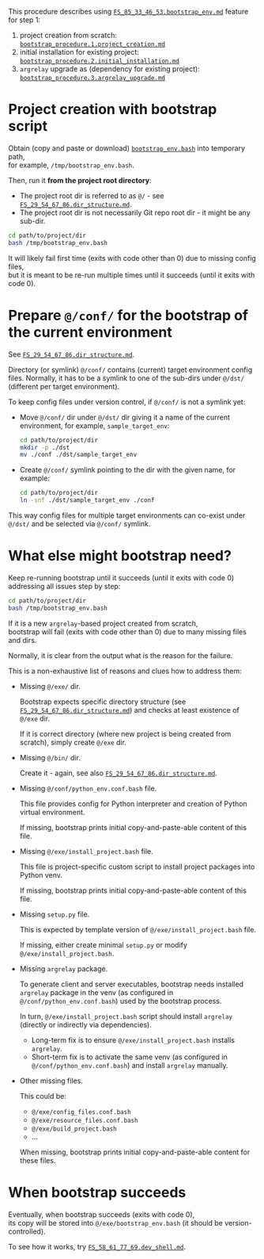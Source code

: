 
This procedure describes using [`FS_85_33_46_53.bootstrap_env.md`][FS_85_33_46_53.bootstrap_env.md] feature for step 1:
1.  project creation from scratch: [`bootstrap_procedure.1.project_creation.md`][bootstrap_procedure.1.project_creation.md]
2.  initial installation for existing project: [`bootstrap_procedure.2.initial_installation.md`][bootstrap_procedure.2.initial_installation.md]
3.  `argrelay` upgrade as (dependency for existing project): [`bootstrap_procedure.3.argrelay_upgrade.md`][bootstrap_procedure.3.argrelay_upgrade.md]

# Project creation with bootstrap script

Obtain (copy and paste or download) [`bootstrap_env.bash`][bootstrap_env.bash] into temporary path,<br/>
for example, `/tmp/bootstrap_env.bash`.

Then, run it **from the project root directory**:
*   The project root dir is referred to as `@/` - see [`FS_29_54_67_86.dir_structure.md`][FS_29_54_67_86.dir_structure.md].
*   The project root dir is not necessarily Git repo root dir - it might be any sub-dir.

```sh
cd path/to/project/dir
bash /tmp/bootstrap_env.bash
```

It will likely fail first time (exits with code other than 0) due to missing config files,<br/>
but it is meant to be re-run multiple times until it succeeds (until it exits with code 0).

# Prepare `@/conf/` for the bootstrap of the current environment

See [`FS_29_54_67_86.dir_structure.md`][FS_29_54_67_86.dir_structure.md].

Directory (or symlink) `@/conf/` contains (current) target environment config files.
Normally, it has to be a symlink to one of the sub-dirs under `@/dst/` (different per target environment).

To keep config files under version control, if `@/conf/` is not a symlink yet:

*   Move `@/conf/` dir under `@/dst/` dir giving it a name of the current environment, for example, `sample_target_env`:

    ```sh
    cd path/to/project/dir
    mkdir -p ./dst
    mv ./conf ./dst/sample_target_env
    ```

*   Create `@/conf/` symlink pointing to the dir with the given name, for example:

    ```sh
    cd path/to/project/dir
    ln -snf ./dst/sample_target_env ./conf
    ```

This way config files for multiple target environments can co-exist under `@/dst/` and be selected via `@/conf/` symlink.

# What else might bootstrap need?

Keep re-running bootstrap until it succeeds (until it exits with code 0) addressing all issues step by step:

```sh
cd path/to/project/dir
bash /tmp/bootstrap_env.bash
```

If it is a new `argrelay`-based project created from scratch,<br/>
bootstrap will fail (exits with code other than 0) due to many missing files and dirs.

Normally, it is clear from the output what is the reason for the failure.

This is a non-exhaustive list of reasons and clues how to address them:

*   Missing `@/exe/` dir.

    Bootstrap expects specific directory structure (see [`FS_29_54_67_86.dir_structure.md`][FS_29_54_67_86.dir_structure.md])
    and checks at least existence of `@/exe` dir.

    If it is correct directory (where new project is being created from scratch), simply create `@/exe` dir.

*   Missing `@/bin/` dir.

    Create it - again, see also [`FS_29_54_67_86.dir_structure.md`][FS_29_54_67_86.dir_structure.md].

*   Missing `@/conf/python_env.conf.bash` file.

    This file provides config for Python interpreter and creation of Python virtual environment.

    If missing, bootstrap prints initial copy-and-paste-able content of this file.

*   Missing `@/exe/install_project.bash` file.

    This file is project-specific custom script to install project packages into Python venv.

    If missing, bootstrap prints initial copy-and-paste-able content of this file.

*   Missing `setup.py` file.

    This is expected by template version of `@/exe/install_project.bash` file.

    If missing, either create minimal `setup.py` or modify `@/exe/install_project.bash`.

*   Missing `argrelay` package.

    To generate client and server executables, bootstrap needs installed `argrelay` package
    in the venv (as configured in `@/conf/python_env.conf.bash`) used by the bootstrap process.

    In turn, `@/exe/install_project.bash` script should install `argrelay` (directly or indirectly via dependencies).

    *   Long-term fix is to ensure `@/exe/install_project.bash` installs `argrelay`.
    *   Short-term fix is to activate the same venv (as configured in `@/conf/python_env.conf.bash`) and install `argrelay` manually.

*   Other missing files.

    This could be:

    *   `@/exe/config_files.conf.bash`
    *   `@/exe/resource_files.conf.bash`
    *   `@/exe/build_project.bash`
    *   ...

    When missing, bootstrap prints initial copy-and-paste-able content for these files.

# When bootstrap succeeds

Eventually, when bootstrap succeeds (exits with code 0),<br/>
its copy will be stored into `@/exe/bootstrap_env.bash` (it should be version-controlled).

To see how it works, try [`FS_58_61_77_69.dev_shell.md`][FS_58_61_77_69.dev_shell.md].

[bootstrap_procedure.1.project_creation.md]: bootstrap_procedure.1.project_creation.md
[bootstrap_procedure.2.initial_installation.md]: bootstrap_procedure.2.initial_installation
[bootstrap_procedure.3.argrelay_upgrade.md]: bootstrap_procedure.3.argrelay_upgrade.md

[FS_85_33_46_53.bootstrap_env.md]: ../feature_stories/FS_85_33_46_53.bootstrap_env.md
[FS_29_54_67_86.dir_structure.md]: ../feature_stories/FS_29_54_67_86.dir_structure.md
[FS_58_61_77_69.dev_shell.md]: ../feature_stories/FS_58_61_77_69.dev_shell.md
[bootstrap_env.bash]: ../../exe/bootstrap_env.bash
[root_readme.md]: ../../readme.md
